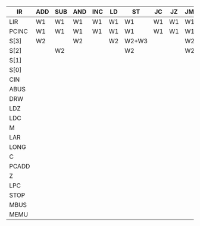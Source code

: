 IR|ADD|SUB|AND|INC|LD|ST|JC|JZ|JMP|*XOR|*DEC|*STP|
--|---|---|---|---|--|--|--|--|---|---|---|---|
LIR|W1|W1|W1|W1|W1|W1|W1|W1|W1|W1|W1|W1|
PCINC|W1|W1|W1|W1|W1|W1|W1|W1|W1|W1|W1|W1|
S[3]|W2| |W2| |W2|W2+W3| | |W2| |W2|
S[2]| |W2| | | |W2| | |W2|W2|W2|
S[1]|
S[0]|
CIN|
ABUS|
DRW|
LDZ|
LDC|
M|
LAR|
LONG|
C|
PCADD|
Z|
LPC|
STOP|
MBUS|
MEMU|
